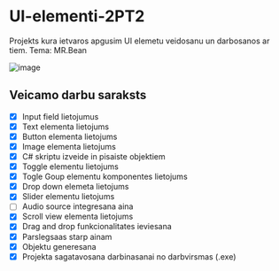 # UI-elementi-2PT2
Projekts kura ietvaros apgusim UI elemetu veidosanu un darbosanos ar tiem. Tema: MR.Bean

![image](https://user-images.githubusercontent.com/129928532/232992926-5b3fc4c5-a306-4ee7-be2a-43ccd20bc233.png)

## Veicamo darbu saraksts
- [x] Input field lietojumus
- [x] Text elementa lietojums
- [x] Button elementa lietojums
- [x] Image elementa lietojums
- [x] C# skriptu izveide in pisaiste objektiem
- [x] Toggle elementu lietojums
- [x] Togle Goup elementu komponentes lietojums
- [x] Drop down elemeta lietojums
- [x] Slider elementu lietojums
- [ ] Audio source integresana aina
- [x] Scroll view elementa lietojums
- [x] Drag and drop funkcionalitates ieviesana
- [x] Parslegsaas starp ainam
- [x] Objektu generesana
- [x] Projekta sagatavosana darbinasanai no darbvirsmas (.exe)
